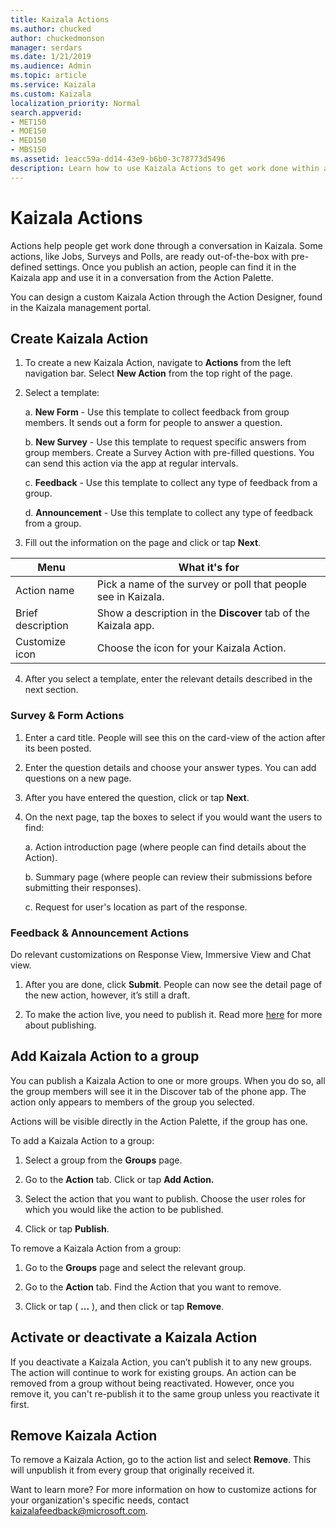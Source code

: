 ```yaml
---
title: Kaizala Actions
ms.author: chucked
author: chuckedmonson
manager: serdars
ms.date: 1/21/2019
ms.audience: Admin
ms.topic: article
ms.service: Kaizala
ms.custom: Kaizala
localization_priority: Normal
search.appverid:
- MET150
- MOE150
- MED150
- MBS150
ms.assetid: 1eacc59a-dd14-43e9-b6b0-3c78773d5496
description: Learn how to use Kaizala Actions to get work done within a conversation context inside Kaizala.
---
```


# Kaizala Actions

Actions help people get work done through a conversation in Kaizala. Some actions, like Jobs, Surveys and Polls, are ready out-of-the-box with pre-defined settings. Once you publish an action, people can find it in the Kaizala app and use it in a conversation from the Action Palette.

You can design a custom Kaizala Action through the Action Designer, found in the Kaizala management portal.

  
## Create Kaizala Action

1. To create a new Kaizala Action, navigate to **Actions** from the left navigation bar. Select **New Action** from the top right of the page. 
    
2. Select a template:
    
    a.  **New Form** - Use this template to collect feedback from group members. It sends out a form for people to answer a question.
    
    b.  **New Survey** - Use this template to request specific answers from group members. Create a Survey Action with pre-filled questions. You can send this action via the app at regular intervals.
    
    c.  **Feedback** - Use this template to collect any type of feedback from a group.
    
    d.  **Announcement** - Use this template to collect any type of feedback from a group.
    
3. Fill out the information on the page and click or tap **Next**.

|Menu  |What it's for  |
|---------|---------|
| Action name     | Pick a name of the survey or poll that people see in Kaizala.         |
| Brief description     | Show a description in the **Discover** tab of the Kaizala app.         |
| Customize icon     | Choose the icon for your Kaizala Action.         |
   
4. After you select a template, enter the relevant details described in the next section.
    
### Survey &amp; Form Actions

1. Enter a card title. People will see this on the card-view of the action after its been posted.

2. Enter the question details and choose your answer types. You can add questions on a new page.

3. After you have entered the question, click or tap **Next**.

4. On the next page, tap the boxes to select if you would want the users to find:
    
    a.  Action introduction page (where people can find details about the Action).

    b.  Summary page (where people can review their submissions before submitting their responses).

    c.  Request for user's location as part of the response.
    
### Feedback &amp; Announcement Actions

Do relevant customizations on Response View, Immersive View and Chat view.
    
1. After you are done, click **Submit**. People can now see the detail page of the new action, however, it’s still a draft.
    
2. To make the action live, you need to publish it. Read more [here](https://docs.microsoft.com/en-us/kaizala/actions/publish#steps-to-publish-an-action) for more about publishing.
    
## Add Kaizala Action to a group

You can publish a Kaizala Action to one or more groups. When you do so, all the group members will see it in the Discover tab of the phone app. The action only appears to members of the group you selected.
  
Actions will be visible directly in the Action Palette, if the group has one.
  
To add a Kaizala Action to a group:
  
1. Select a group from the **Groups** page. 
    
2. Go to the **Action** tab. Click or tap **Add Action.**
    
3. Select the action that you want to publish. Choose the user roles for which you would like the action to be published.
    
4. Click or tap **Publish**.
    
To remove a Kaizala Action from a group:
  
1. Go to the **Groups** page and select the relevant group.
    
2. Go to the **Action** tab. Find the Action that you want to remove.
    
3. Click or tap ( **...** ), and then click or tap **Remove**. 
    
## Activate or deactivate a Kaizala Action

If you deactivate a Kaizala Action, you can’t publish it to any new groups. The action will continue to work for existing groups. An action can be removed from a group without being reactivated. However, once you remove it, you can't re-publish it to the same group unless you reactivate it first.
  
## Remove Kaizala Action

To remove a Kaizala Action, go to the action list and select **Remove**. This will unpublish it from every group that originally received it.
  
Want to learn more? For more information on how to customize actions for your organization's specific needs, contact [kaizalafeedback@microsoft.com](mailto:kaizalafeedback@microsoft.com).
  

